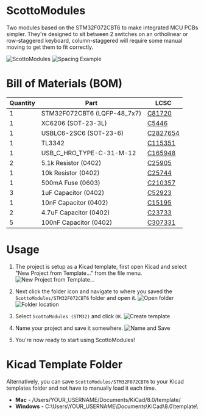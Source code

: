 # ScottoModules

Two modules based on the STM32F072CBT6 to make integrated MCU PCBs simpler. They're designed to sit between 2 switches on an ortholinear or row-staggered keyboard, column-staggered will require some manual moving to get them to fit correctly.

![ScottoModules](https://github.com/user-attachments/assets/0bb5414e-1c85-4956-a7c2-a01110420ea8)
![Spacing Example](https://github.com/user-attachments/assets/a2a5501b-8f39-423c-aa4b-ebb2dca22174)

# Bill of Materials (BOM)

| Quantity | Part                        | LCSC                                                                               |
| -------- | --------------------------- | ---------------------------------------------------------------------------------- |
| 1        | STM32F072CBT6 (LQFP-48_7x7) | [C81720](https://jlcpcb.com/partdetail/Stmicroelectronics-STM32F072CBT6/C81720)    |
| 1        | XC6206 (SOT-23-3L)          | [C5446](https://jlcpcb.com/partdetail/TorexSemicon-XC6206P332MRG/C5446)            |
| 1        | USBLC6-2SC6 (SOT-23-6)      | [C2827654](https://jlcpcb.com/partdetail/TechPublic-USBLC62SC6/C2827654)           |
| 1        | TL3342                      | [C115351](https://jlcpcb.com/partdetail/Alpsalpine-SKQGABE010/C115351)             |
| 1        | USB_C_HRO_TYPE-C-31-M-12    | [C165948](https://jlcpcb.com/partdetail/Korean_HropartsElec-TYPE_C_31_M12/C165948) |
| 2        | 5.1k Resistor (0402)        | [C25905](https://jlcpcb.com/partdetail/26648-0402WGF5101TCE/C25905)                |
| 1        | 10k Resistor (0402)         | [C25744](https://jlcpcb.com/partdetail/26487-0402WGF1002TCE/C25744)                |
| 1        | 500mA Fuse (0603)           | [C210357](https://jlcpcb.com/partdetail/Bourns-MF_FSMF050X2/C210357)               |
| 3        | 1uF Capacitor (0402)        | [C52923](https://jlcpcb.com/partdetail/53938-CL05A105KA5NQNC/C52923)               |
| 1        | 10nF Capacitor (0402)       | [C15195](https://jlcpcb.com/partdetail/15869-CL05B103KB5NNNC/C15195)               |
| 2        | 4.7uF Capacitor (0402)      | [C23733](https://jlcpcb.com/partdetail/24469-CL05A475MP5NRNC/C23733)               |
| 5        | 100nF Capacitor (0402)      | [C307331](https://jlcpcb.com/partdetail/291005-CL05B104KB54PNC/C307331)            |

# Usage

1. The project is setup as a Kicad template, first open Kicad and select "New Project from Template..." from the file menu.
   ![New Project from Template...](https://github.com/joe-scotto/scottokeebs/assets/8194147/383bd477-ea00-497e-b474-fcde3cfbbf68)

2. Next click the folder icon and navigate to where you saved the `ScottoModules/STM32F072CBT6` folder and open it.
   ![Open folder](https://github.com/joe-scotto/scottokeebs/assets/8194147/5fca81d0-368b-4750-aca6-404c040dafac)
   ![Folder location](https://github.com/joe-scotto/scottokeebs/assets/8194147/e66a78c7-6ee5-496f-b147-3ba9a0db56f5)

3. Select `ScottoModules (STM32)` and click `OK`.
   ![Create template](https://github.com/joe-scotto/scottokeebs/assets/8194147/33a7cf74-bec3-4a9f-a3d7-1a1abb79739a)

4. Name your project and save it somewhere.
   ![Name and Save](https://github.com/joe-scotto/scottokeebs/assets/8194147/72c649a4-fe12-4581-af50-ddb49dd9555b)

5. You're now ready to start using ScottoModules!

# Kicad Template Folder

Alternatively, you can save `ScottoModules/STM32F072CBT6` to your Kicad templates folder and not have to manually load it each time.

-   **Mac** - /Users/YOUR_USERNAME/Documents/KiCad/8.0/template/
-   **Windows** - C:\Users\YOUR_USERNAME\Documents\KiCad\8.0\template\
